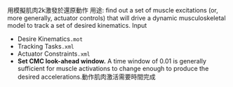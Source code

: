 用模擬肌肉2k激發於還原動作
用途: find out a set of muscle excitations (or, more generally, actuator controls) that will drive a dynamic musculoskeletal model to track a set of desired kinematics.
Input
- Desire Kinematics`.mot`
- Tracking Tasks`.xml`
- Actuator Constraints`.xml`
- **Set CMC look-ahead window.** A time window of 0.01 is generally sufficient for muscle activations to change enough to produce the desired accelerations.動作肌肉激活需要時間完成